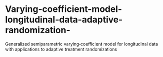 # Varying-coefficient-model-longitudinal-data-adaptive-randomization-
Generalized semiparametric varying‐coefficient model for longitudinal data with applications to adaptive treatment randomizations
